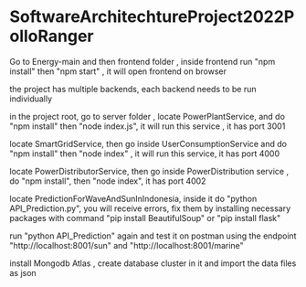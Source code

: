# SoftwareArchitechtureProject2022PolloRanger

Go to Energy-main and then frontend folder , inside frontend run "npm install" then "npm start" , it will open frontend on browser

the project has multiple backends, each backend needs to be run individually 
 
in the project root, go to server folder ,  locate PowerPlantService, and do "npm install" then "node index.js", it will run this service , it has port 3001

locate SmartGridService, then go inside UserConsumptionService and do "npm install" then "node index" , it will run this service, it has port 4000

locate PowerDistributorService, then go inside PowerDistribution service , do "npm install", then "node index", it has port 4002

locate PredictionForWaveAndSunInIndonesia, inside it do "python API_Prediction.py", you will receive errors, fix them by installing necessary packages with command "pip install   BeautifulSoup" or "pip install flask"

run "python API_Prediction" again and test it on postman using the endpoint "http://localhost:8001/sun" and "http://localhost:8001/marine"

install Mongodb Atlas , create database cluster in it and import the data files as json
